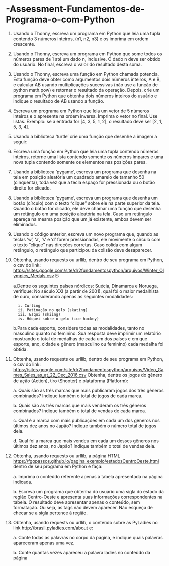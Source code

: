 # -Assessment-Fundamentos-de-Programa-o-com-Python


 1. Usando o Thonny, escreva um programa em Python que leia uma tupla contendo 3 números inteiros, (n1, n2, n3) e os imprima em ordem crescente.
 2. Usando o Thonny, escreva um programa em Python que some todos os números pares de 1 até um dado n, inclusive. O dado n deve ser obtido do usuário. No final, escreva o valor do resultado desta soma.
 3. Usando o Thonny, escreva uma função em Python chamada potencia. Esta função deve obter como argumentos dois números inteiros, A e B, e calcular AB usando multiplicações sucessivas (não use a função de python math.pow) e retornar o resultado da operação. Depois, crie um programa em Python que obtenha dois números inteiros do usuário e indique o resultado de AB usando a função.
 4. Escreva um programa em Python que leia um vetor de 5 números inteiros e o apresente na ordem inversa. Imprima o vetor no final. Use listas.
    Exemplo: se a entrada for [4, 3, 5, 1, 2], o resultado deve ser [2, 1, 5, 3, 4].
 5. Usando a biblioteca ‘turtle’ crie uma função que desenhe a imagem a seguir:
 6. Escreva uma função em Python que leia uma tupla contendo números inteiros, retorne uma lista contendo somente os números ímpares e uma nova tupla contendo somente os elementos nas posições pares.
 7.  Usando a biblioteca ‘pygame’, escreva um programa que desenha na tela em posição aleatória um quadrado amarelo de tamanho 50 (cinquenta), toda vez que a tecla espaço for pressionada ou o botão direito for clicado.
 8.  Usando a biblioteca ‘pygame’, escreva um programa que desenha um botão (círculo) com o texto “clique” sobre ele na parte superior da tela. Quando o botão for clicado, ele deve chamar uma função que desenha um retângulo em uma posição aleatória na tela. Caso um retângulo apareça na mesma posição que um já existente, ambos devem ser eliminados.
 9.  Usando o código anterior, escreva um novo programa que, quando as teclas ‘w’, ‘a’, ‘s’ e ‘d’ forem pressionadas, ele movimente o círculo com o texto “clique” nas direções corretas. Caso colida com algum retângulo, o retângulo que participou da colisão deve desaparecer.
 10.  Obtenha, usando requests ou urllib, dentro de seu programa em Python, o csv do link:
    https://sites.google.com/site/dr2fundamentospython/arquivos/Winter_Olympics_Medals.csv
    E:
    
        a.Dentre os seguintes países nórdicos: Suécia, Dinamarca e Noruega, verifique: No século XXI (a partir de 2001), qual foi o maior medalhista de ouro, considerando apenas as seguintes modalidades:
            
            i. Curling
            ii. Patinação no gelo (skating)
            iii. Esqui (skiing)
            iv. Hóquei sobre o gelo (ice hockey)
        b.Para cada esporte, considere todas as modalidades, tanto no masculino quanto no feminino. Sua resposta deve imprimir um relatório mostrando o total de medalhas de cada um dos países e em que esporte, ano, cidade e gênero (masculino ou feminino) cada medalha foi obtida.
  
  11. Obtenha, usando requests ou urllib, dentro de seu programa em Python, o csv do link:
    https://sites.google.com/site/dr2fundamentospython/arquivos/Video_Games_Sales_as_at_22_Dec_2016.csv
    Obtenha, dentre os jogos do gênero de ação (Action), tiro (Shooter) e plataforma (Platform):
        
        a. Quais são as três marcas que mais publicaram jogos dos três gêneros combinados? Indique também o total de jogos de cada marca.
        
        b. Quais são as três marcas que mais venderam os três gêneros combinados? Indique também o total de vendas de cada marca.
        
        c. Qual é a marca com mais publicações em cada um dos gêneros nos últimos dez anos no Japão? Indique também o número total de jogos dela.
        
        d. Qual foi a marca que mais vendeu em cada um desses gêneros nos últimos dez anos, no Japão? Indique também o total de vendas dela.
  12. Obtenha, usando requests ou urllib, a página HTML https://fgopassos.github.io/pagina_exemplo/estadosCentroOeste.html dentro de seu programa em Python e faça:
        
        a. Imprima o conteúdo referente apenas à tabela apresentada na página indicada.
        
        b. Escreva um programa que obtenha do usuário uma sigla do estado da região Centro-Oeste e apresenta suas informações correspondentes na tabela. O resultado deve apresentar apenas o conteúdo, sem formatação. Ou seja, as tags não devem aparecer. Não esqueça de checar se a sigla pertence à região.
   13. Obtenha, usando requests ou urllib, o conteúdo sobre as PyLadies no link http://brasil.pyladies.com/about e:
        
        a. Conte todas as palavras no corpo da página, e indique quais palavras apareceram apenas uma vez.
        
        b. Conte quantas vezes apareceu a palavra ladies no conteúdo da página
